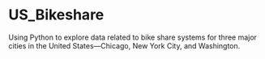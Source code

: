 # US_Bikeshare
Using Python to explore data related to bike share systems for three major cities in the United States—Chicago, New York City, and Washington. 
